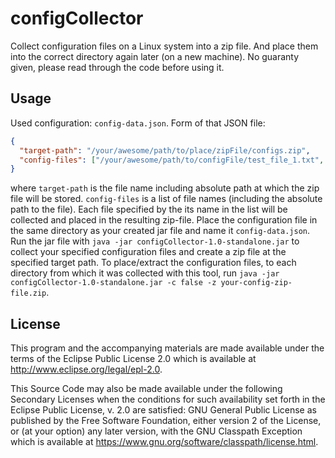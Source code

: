 # configCollector
Collect configuration files on a Linux system into a zip file. And place them into the correct directory again later (on a new machine). 
No guaranty given, please read through the code before using it. 
## Usage
Used configuration: `config-data.json`. Form of that JSON file:
```json
{
  "target-path": "/your/awesome/path/to/place/zipFile/configs.zip",
  "config-files": ["/your/awesome/path/to/configFile/test_file_1.txt", "/another/awesome/path/to/configFile/test_file_2"]
}
```
where `target-path` is the file name including absolute path at which the zip file will be stored. `config-files` is
a list of file names (including the absolute path to the file). Each file specified by the its name in the list
will be collected and placed in the resulting zip-file.
Place the configuration file in the same directory as your created jar file and name it `config-data.json`. 
Run the jar file with `java -jar configCollector-1.0-standalone.jar` to collect your specified configuration files
and create a zip file at the specified target path. 
To place/extract the configuration files, to each directory from which it was collected with this tool,
run `java -jar configCollector-1.0-standalone.jar -c false -z your-config-zip-file.zip`.


## License

This program and the accompanying materials are made available under the
terms of the Eclipse Public License 2.0 which is available at
http://www.eclipse.org/legal/epl-2.0.

This Source Code may also be made available under the following Secondary
Licenses when the conditions for such availability set forth in the Eclipse
Public License, v. 2.0 are satisfied: GNU General Public License as published by
the Free Software Foundation, either version 2 of the License, or (at your
option) any later version, with the GNU Classpath Exception which is available
at https://www.gnu.org/software/classpath/license.html.
